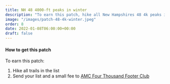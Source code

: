 ```yaml
---
title: NH 48 4000-ft peaks in winter 
description: "To earn this patch, hike all New Hampshires 48 4k peaks in winter"
image: "/images/patch-48-4k-winter.jpeg"
order: 8
date: 2022-01-08T06:00:00+00:00
draft: false
---
```

#### How to get this patch
To earn this patch:
1. Hike all trails in the list
2. Send your list and a small fee to <a href="https://amc4000footer.org/" target="_blank">AMC Four Thousand Footer Club</a>
